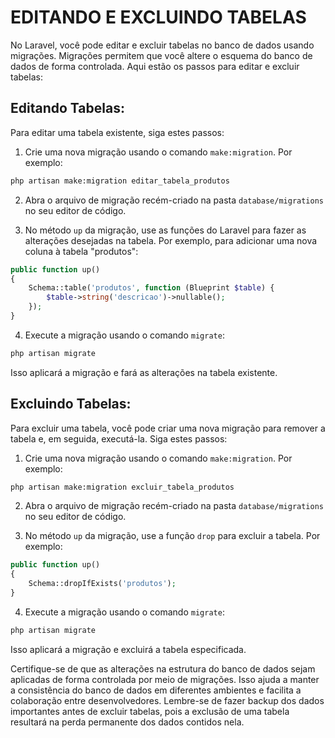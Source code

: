 # EDITANDO E EXCLUINDO TABELAS
No Laravel, você pode editar e excluir tabelas no banco de dados usando migrações. Migrações permitem que você altere o esquema do banco de dados de forma controlada. Aqui estão os passos para editar e excluir tabelas:

## Editando Tabelas:
Para editar uma tabela existente, siga estes passos:

1. Crie uma nova migração usando o comando `make:migration`. Por exemplo:

```bash
php artisan make:migration editar_tabela_produtos
```

2. Abra o arquivo de migração recém-criado na pasta `database/migrations` no seu editor de código.

3. No método `up` da migração, use as funções do Laravel para fazer as alterações desejadas na tabela. Por exemplo, para adicionar uma nova coluna à tabela "produtos":

```php
public function up()
{
    Schema::table('produtos', function (Blueprint $table) {
        $table->string('descricao')->nullable();
    });
}
```

4. Execute a migração usando o comando `migrate`:

```bash
php artisan migrate
```

Isso aplicará a migração e fará as alterações na tabela existente.

## Excluindo Tabelas:
Para excluir uma tabela, você pode criar uma nova migração para remover a tabela e, em seguida, executá-la. Siga estes passos:

1. Crie uma nova migração usando o comando `make:migration`. Por exemplo:

```bash
php artisan make:migration excluir_tabela_produtos
```

2. Abra o arquivo de migração recém-criado na pasta `database/migrations` no seu editor de código.

3. No método `up` da migração, use a função `drop` para excluir a tabela. Por exemplo:

```php
public function up()
{
    Schema::dropIfExists('produtos');
}
```

4. Execute a migração usando o comando `migrate`:

```bash
php artisan migrate
```

Isso aplicará a migração e excluirá a tabela especificada.

Certifique-se de que as alterações na estrutura do banco de dados sejam aplicadas de forma controlada por meio de migrações. Isso ajuda a manter a consistência do banco de dados em diferentes ambientes e facilita a colaboração entre desenvolvedores. Lembre-se de fazer backup dos dados importantes antes de excluir tabelas, pois a exclusão de uma tabela resultará na perda permanente dos dados contidos nela.